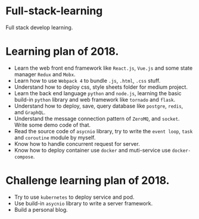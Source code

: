 # Full-stack-learning

Full stack develop learning.

# Learning plan of 2018.

- Learn the web front end framework like `React.js`, `Vue.js` and some state manager `Redux` and `Mobx`.
- Learn how to use `Webpack 4` to bundle `.js`, `.html`, `.css` stuff.
- Understand how to deploy css, style sheets folder for medium project.
- Learn the back end language `python` and `node.js`, learning the basic build-in `python` library and web framework like `tornado` and `flask`.
- Understand how to deploy, save, query database like `postgre`, `redis`, and `GraphQL`.
- Understand the message connection pattern of `ZeroMQ`, and `socket`. Write some demo code of that.
- Read the source code of `asycnio` library, try to write the `event loop`, `task` and `coroutine` module by myself.
- Know how to handle concurrent request for server.
- Know how to deploy container use `docker` and muti-service use `docker-compose`.

# Challenge learning plan of 2018.

- Try to use `kubernetes` to deploy service and pod.
- Use build-in `asycnio` library to write a server framework.
- Build a personal blog.


